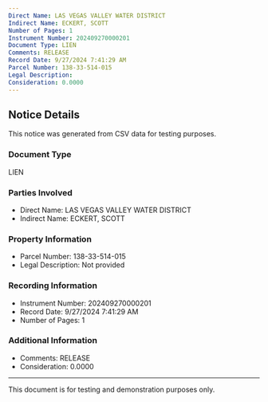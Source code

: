 ```yaml
---
Direct Name: LAS VEGAS VALLEY WATER DISTRICT
Indirect Name: ECKERT, SCOTT
Number of Pages: 1
Instrument Number: 202409270000201
Document Type: LIEN
Comments: RELEASE
Record Date: 9/27/2024 7:41:29 AM
Parcel Number: 138-33-514-015
Legal Description: 
Consideration: 0.0000
---
```


## Notice Details

This notice was generated from CSV data for testing purposes.

### Document Type
LIEN

### Parties Involved
- Direct Name: LAS VEGAS VALLEY WATER DISTRICT
- Indirect Name: ECKERT, SCOTT

### Property Information
- Parcel Number: 138-33-514-015
- Legal Description: Not provided

### Recording Information
- Instrument Number: 202409270000201
- Record Date: 9/27/2024 7:41:29 AM
- Number of Pages: 1

### Additional Information
- Comments: RELEASE
- Consideration: 0.0000

---

This document is for testing and demonstration purposes only.
